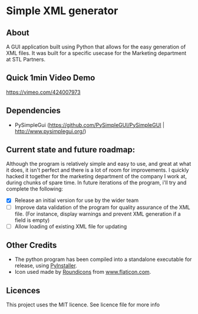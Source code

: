 # Simple XML generator

## About
 A GUI application built using Python that allows for the easy generation of XML files. It was built for a specific usecase for the Marketing department at STL Partners.
 
## Quick 1min Video Demo
https://vimeo.com/424007973

## Dependencies
* PySimpleGui (https://github.com/PySimpleGUI/PySimpleGUI | http://www.pysimplegui.org/)

## Current state and future roadmap:
Although the program is relatively simple and easy to use, and great at what it does, it isn't perfect and there is a lot of room for improvements. I quickly hacked it together for the marketing department of the company I work at, during chunks of spare time. In future iterations of the program, i'll try and complete the following:
- [x] Release an initial version for use by the wider team
- [ ] Improve data validation of the program for quality assurance of the XML file. (For instance, display warnings and prevent XML generation if a field is empty) 
- [ ] Allow loading of existing XML file for updating

## Other Credits
* The python program has been compiled into a standalone executable for release, using  <a href="https://www.pyinstaller.org/" title="PyInstaller">PyInstaller</a>.
* Icon used made by <a href="https://roundicons.com/" title="Roundicons">Roundicons</a> from <a href="https://www.flaticon.com/" title="Flaticon"> www.flaticon.com</a>.

## Licences
This project uses the MIT licence. See licence file for more info 
